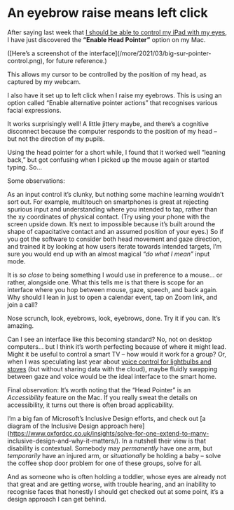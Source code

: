 # An eyebrow raise means left click

After saying last week that [I should be able to control my iPad with my
eyes](/home/2021/03/04/cursor), I have just discovered the **“Enable Head
Pointer”** option on my Mac.

([Here’s a screenshot of the interface](/more/2021/03/big-sur-pointer-
control.png), for future reference.)

This allows my cursor to be controlled by the position of my head, as captured
by my webcam.

I also have it set up to left click when I raise my eyebrows. This is using an
option called “Enable alternative pointer actions” that recognises various
facial expressions.

It works surprisingly well! A little jittery maybe, and there’s a cognitive
disconnect because the computer responds to the position of my head – but not
the direction of my pupils.

Using the head pointer for a short while, I found that it worked well “leaning
back,” but got confusing when I picked up the mouse again or started typing.
So…

Some observations:

As an input control it’s clunky, but nothing some machine learning wouldn’t
sort out. For example, multitouch on smartphones is great at rejecting
spurious input and understanding where you intended to tap, rather than the xy
coordinates of physical contact. (Try using your phone with the screen upside
down. It’s next to impossible because it’s built around the shape of
capacitative contact and an assumed position of your eyes.) So if you got the
software to consider both head movement and gaze direction, and trained it by
looking at how users iterate towards intended targets, I’m sure you would end
up with an almost magical _“do what I mean”_ input mode.

It is _so close_ to being something I would use in preference to a mouse… or
rather, alongside one. What this tells me is that there is scope for an
interface where you hop between mouse, gaze, speech, and back again. Why
should I lean in just to open a calendar event, tap on Zoom link, and join a
call?

Nose scrunch, look, eyebrows, look, eyebrows, done. Try it if you can. It’s
amazing.

Can I see an interface like this becoming standard? No, not on desktop
computers… but I think it’s worth perfecting because of where it might lead.
Might it be useful to control a smart TV – how would it work for a group? Or,
when I was speculating last year about [voice control for lightbulbs and
stoves](/home/2020/05/26/voice) (but without sharing data with the cloud),
maybe fluidly swapping between gaze and voice would be the ideal interface to
the smart home.

Final observation: It’s worth noting that the “Head Pointer” is an
_Accessibility_ feature on the Mac. If you really sweat the details on
accessibility, it turns out there is often broad applicability.

I’m a big fan of Microsoft’s Inclusive Design efforts, and check out [a
diagram of the Inclusive Design approach
here](https://www.oxfordcc.co.uk/insights/solve-for-one-extend-to-many-
inclusive-design-and-why-it-matters/). In a nutshell their view is that
disability is contextual. Somebody may _permanently_ have one arm, but
_temporarily_ have an injured arm, or _situationally_ be holding a baby –
solve the coffee shop door problem for one of these groups, solve for all.

And as someone who is often holding a toddler, whose eyes are already not that
great and are getting worse, with trouble hearing, and an inability to
recognise faces that honestly I should get checked out at some point, it’s a
design approach I can get behind.
